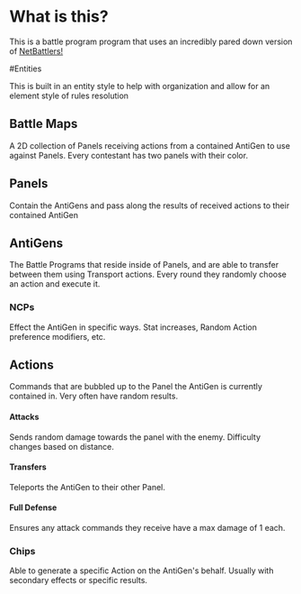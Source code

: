 # What is this?

This is a battle program program that uses an incredibly pared down version of [NetBattlers!](link.to.beta.six)

#Entities

This is built in an entity style to help with organization and allow for an element style of rules resolution

## Battle Maps

A 2D collection of Panels receiving actions from a contained AntiGen to use against Panels. Every contestant has two panels with their color.

## Panels

Contain the AntiGens and pass along the results of received actions to their contained AntiGen

## AntiGens

The Battle Programs that reside inside of Panels, and are able to transfer between them using Transport actions. Every round they randomly choose an action and execute it.

### NCPs

Effect the AntiGen in specific ways. Stat increases, Random Action preference modifiers, etc.

## Actions

Commands that are bubbled up to the Panel the AntiGen is currently contained in. Very often have random results.

#### Attacks

Sends random damage towards the panel with the enemy. Difficulty changes based on distance.

#### Transfers

Teleports the AntiGen to their other Panel.

#### Full Defense

Ensures any attack commands they receive have a max damage of 1 each.

### Chips

Able to generate a specific Action on the AntiGen's behalf. Usually with secondary effects or specific results.



